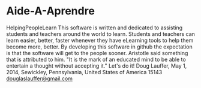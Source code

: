 Aide-A-Aprendre
===============

HelpingPeopleLearn
This software is written and dedicated to assisting students and teachers around the world to learn.
Students and teachers can learn easier, better, faster whenever they have eLearning tools to help them become more, better.
By developing this software in github the expectation is that the software will get to the people sooner.
Aristotle said something that is attributed to him.
"It is the mark of an educated mind to be able to entertain a thought without accepting it."
Let's do it!
Doug Lauffer, May 1, 2014, Sewickley, Pennsylvania, United States of America 15143
douglaslauffer@gmail.com
